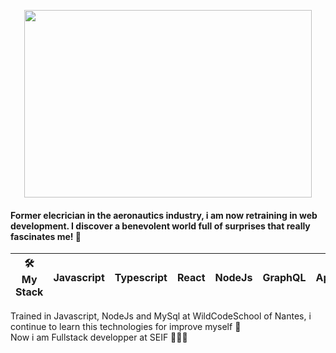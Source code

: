 <p align="center">
    <img width="460" height="300" src="https://user-images.githubusercontent.com/53953648/92893734-3c868f80-f41a-11ea-8280-544bc88329f9.jpg">

</p>

#### Former elecrician in the aeronautics industry, i am now retraining in web development. I discover a benevolent world full of surprises that really fascinates me! 🤩


| 🛠 My Stack      | Javascript | Typescript | React | NodeJs | GraphQL | Apollo | Prisma | MySql | MongoDB | AWS |
|------------------|------------|------------|-------|--------|---------|--------|--------|-------|---------|-----|

Trained in Javascript, NodeJs and MySql at WildCodeSchool of Nantes, i continue to learn this technologies for 
improve myself 💪 <br/>
Now i am Fullstack developper at SEIF 🦍💛🚀

